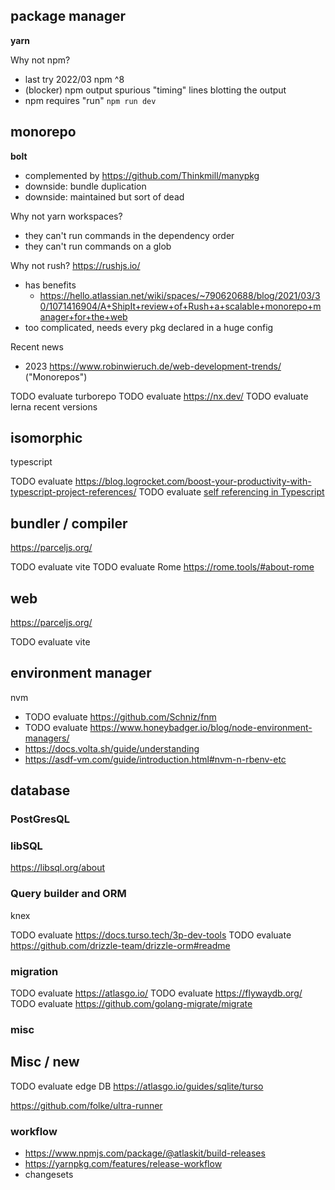 

## package manager
**yarn**

Why not npm?
* last try 2022/03 npm ^8
* (blocker) npm output spurious "timing" lines blotting the output
* npm requires "run" `npm run dev`


## monorepo

**bolt**
* complemented by https://github.com/Thinkmill/manypkg
* downside: bundle duplication
* downside: maintained but sort of dead

Why not yarn workspaces?
* they can't run commands in the dependency order
* they can't run commands on a glob

Why not rush? https://rushjs.io/
* has benefits
  * https://hello.atlassian.net/wiki/spaces/~790620688/blog/2021/03/30/1071416904/A+ShipIt+review+of+Rush+a+scalable+monorepo+manager+for+the+web
* too complicated, needs every pkg declared in a huge config

Recent news
* 2023 https://www.robinwieruch.de/web-development-trends/ ("Monorepos")

TODO evaluate turborepo
TODO evaluate https://nx.dev/
TODO evaluate lerna recent versions


## isomorphic
typescript

TODO evaluate https://blog.logrocket.com/boost-your-productivity-with-typescript-project-references/
TODO evaluate [self referencing in Typescript]()




## bundler / compiler
https://parceljs.org/

TODO evaluate vite
TODO evaluate Rome https://rome.tools/#about-rome


## web
https://parceljs.org/

TODO evaluate vite


## environment manager

nvm

* TODO evaluate https://github.com/Schniz/fnm
* TODO evaluate https://www.honeybadger.io/blog/node-environment-managers/
* https://docs.volta.sh/guide/understanding
* https://asdf-vm.com/guide/introduction.html#nvm-n-rbenv-etc


## database

### PostGresQL
### libSQL
https://libsql.org/about

### Query builder and ORM
knex

TODO evaluate https://docs.turso.tech/3p-dev-tools
TODO evaluate https://github.com/drizzle-team/drizzle-orm#readme

### migration

TODO evaluate https://atlasgo.io/
TODO evaluate https://flywaydb.org/
TODO evaluate https://github.com/golang-migrate/migrate

### misc


## Misc / new

TODO evaluate edge DB https://atlasgo.io/guides/sqlite/turso

https://github.com/folke/ultra-runner

### workflow
- https://www.npmjs.com/package/@atlaskit/build-releases
- https://yarnpkg.com/features/release-workflow
- changesets
